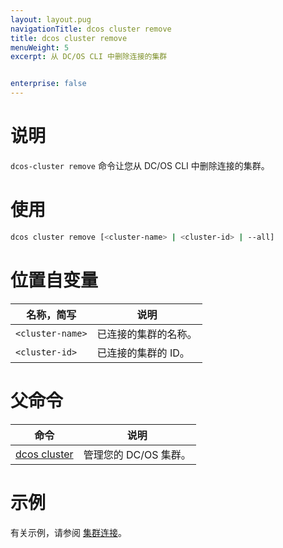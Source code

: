 ```yaml
---
layout: layout.pug
navigationTitle: dcos cluster remove
title: dcos cluster remove
menuWeight: 5
excerpt: 从 DC/OS CLI 中删除连接的集群


enterprise: false
---
```


# 说明
`dcos-cluster remove` 命令让您从 DC/OS CLI 中删除连接的集群。

# 使用

```bash
dcos cluster remove [<cluster-name> | <cluster-id> | --all]
```

# 位置自变量

| 名称，简写 | 说明 |
|---------|-------------|
| `<cluster-name>` | 已连接的集群的名称。 |
| `<cluster-id>` | 已连接的集群的 ID。 |
# 父命令

| 命令 | 说明 |
|---------|-------------|
| [dcos cluster](/cn/1.11/cli/command-reference/dcos-cluster/) | 管理您的 DC/OS 集群。|

# 示例
有关示例，请参阅 [集群连接](/cn/1.11/administering-clusters/multiple-clusters/cluster-connections/)。
